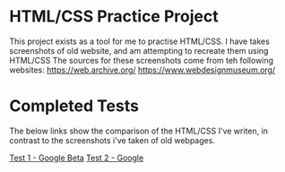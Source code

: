 # HTML/CSS Practice Project

This project exists as a tool for me to practise HTML/CSS. I have takes screenshots of old website, and am attempting to recreate them using HTML/CSS
The sources for these screenshots come from teh following websites: https://web.archive.org/ https://www.webdesignmuseum.org/

# Completed Tests

The below links show the comparison of the HTML/CSS I've writen, in contrast to the screenshots i've taken of old webpages.

[Test 1 - Google Beta]([bimzy27.github.io/HtmlCssPractice/src/test1.html](https://bimzy27.github.io/HtmlCssPractice/src/test1.html))
[Test 2 - Google]([bimzy27.github.io/HtmlCssPractice/src/test1.html](https://bimzy27.github.io/HtmlCssPractice/src/test2.html))
